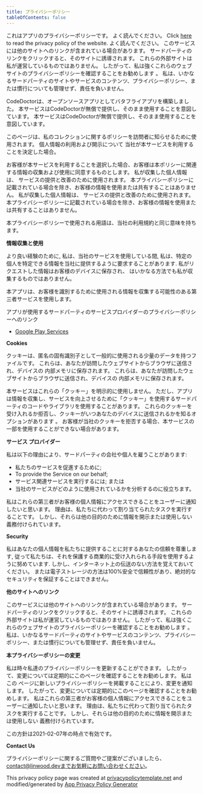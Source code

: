 ```yaml
---
title: プライバシーポリシー
tableOfContents: false
---
```


これはアプリのプライバシーポリシーです。 よく読んでください。
Click [here](https://go.linwood.dev/privacypolicy) to read the privacy policy of the website. よく読んでください。
このサービスには他のサイトへのリンクが含まれている場合があります。 サードパーティのリンクをクリックすると、そのサイトに誘導されます。 これらの外部サイトは私が運営しているものではありません。 したがって、私は強くこれらのウェブサイトのプライバシーポリシーを確認することをお勧めします 。 私は、いかなるサードパーティのサイトやサービスのコンテンツ、プライバシーポリシー、または慣行についても管理せず、責任を負いません。

CodeDoctorは、オープンソースアプリとしてバタフライアプリを構築しました。 本サービスはCodeDoctorが無償で提供し、そのまま使用することを意図しています。 本サービスはCodeDoctorが無償で提供し、そのまま使用することを意図しています。

このページは、私のコレクションに関するポリシーを訪問者に知らせるために使用されます。 個人情報の利用および開示について 当社が本サービスを利用することを決定した場合。

お客様が本サービスを利用することを選択した場合、お客様は本ポリシーに関連する情報の収集および使用に同意するものとします。 私が収集した個人情報は、 サービスの提供と改善のために使用されます。 本プライバシーポリシーに記載されている場合を除き、お客様の情報を使用または共有することはありません。 私が収集した個人情報は、 サービスの提供と改善のために使用されます。 本プライバシーポリシーに記載されている場合を除き、お客様の情報を使用または共有することはありません。

本プライバシーポリシーで使用される用語は、当社の利用規約と同じ意味を持ちます。

**情報収集と使用**

より良い経験のために, 私は、当社のサービスを使用している間, 私は、特定の個人を特定できる情報を当社に提供するように要求することがあります. 私がリクエストした情報はお客様のデバイスに保存され、 はいかなる方法でも私が収集するものではありません。

本アプリは、お客様を識別するために使用される情報を収集する可能性のある第三者サービスを使用します。

アプリが使用するサードパーティのサービスプロバイダーのプライバシーポリシーへのリンク

- [Google Play Services](https://www.google.com/policies/privacy/)

**Cookies**

クッキーは、匿名の固有識別子として一般的に使用される少量のデータを持つファイルです。 これらは、あなたが訪問したウェブサイトからブラウザに送信され、デバイスの 内部メモリに保存されます。 これらは、あなたが訪問したウェブサイトからブラウザに送信され、デバイスの 内部メモリに保存されます。

本サービスはこれらの「クッキー」を明示的に使用しません。 ただし、アプリは情報を収集し、サービスを向上させるために「クッキー」を使用するサードパーティのコードやライブラリを使用することがあります。 これらのクッキーを受け入れるか拒否し、クッキーがいつあなたのデバイスに送信されるかを知るオプションがあります 。 お客様が当社のクッキーを拒否する場合、本サービスの一部を使用することができない場合があります。

**サービス プロバイダー**

私は以下の理由により、サードパーティの会社や個人を雇うことがあります:

- 私たちのサービスを促進するために;
- To provide the Service on our behalf;
- サービス関連サービスを実行するには; または
- 当社のサービスがどのように使用されているかを分析するのに役立ちます。

私はこれらの第三者がお客様の個人情報にアクセスできることをユーザーに通知したいと思います。 理由は、私たちに代わって割り当てられたタスクを実行することです。 しかし、それらは他の目的のために情報を開示または使用しない 義務付けられています。

**Security**

私はあなたの個人情報を私たちに提供することに対するあなたの信頼を尊重します, 従って私たちは、それを保護する商業的に受け入れられる手段を使用するように努めています. しかし、インターネット上の伝送のない方法を覚えておいてください。 または電子ストレージの方法は100%安全で信頼性があり、絶対的なセキュリティを保証することはできません。

**他のサイトへのリンク**

このサービスには他のサイトへのリンクが含まれている場合があります。 サードパーティのリンクをクリックすると、そのサイトに誘導されます。 これらの外部サイトは私が運営しているものではありません。 したがって、私は強くこれらのウェブサイトのプライバシーポリシーを確認することをお勧めします 。 私は、いかなるサードパーティのサイトやサービスのコンテンツ、プライバシーポリシー、または慣行についても管理せず、責任を負いません。

**本プライバシーポリシーの変更**

私は時々私達のプライバシーポリシーを更新することができます。 したがって、変更については定期的にこのページを確認することをお勧めします。 私はこの ページに新しいプライバシーポリシーを掲載することにより、変更を通知します。 したがって、変更については定期的にこのページを確認することをお勧めします。 私はこれらの第三者がお客様の個人情報にアクセスできることをユーザーに通知したいと思います。 理由は、私たちに代わって割り当てられたタスクを実行することです。 しかし、それらは他の目的のために情報を開示または使用しない 義務付けられています。

この方針は2021-02-07年の時点で有効です。

**Contact Us**

プライバシーポリシーに関するご質問やご提案がございましたら、contact@linwood.devまでお気軽にお問い合わせください。

This privacy policy page was created at [privacypolicytemplate.net](https://privacypolicytemplate.net) and modified/generated
by [App Privacy Policy Generator](https://app-privacy-policy-generator.nisrulz.com/)
